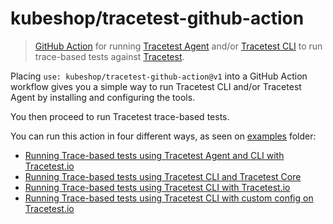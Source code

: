 # kubeshop/tracetest-github-action

> [GitHub Action](https://docs.github.com/en/actions) for running [Tracetest Agent](https://docs.tracetest.io/getting-started/installation#install-the-tracetest-agent) and/or [Tracetest CLI](https://docs.tracetest.io/getting-started/open#trigger-1) to run trace-based tests against [Tracetest](https://tracetest.io/).

Placing `use: kubeshop/tracetest-github-action@v1` into a GitHub Action workflow gives you a simple way to run Tracetest CLI and/or Tracetest Agent by installing and configuring the tools.

You then proceed to run Tracetest trace-based tests.

You can run this action in four different ways, as seen on [examples](./examples/) folder:

- [Running Trace-based tests using Tracetest Agent and CLI with Tracetest.io](./examples/tracetest-cli-and-agent-with-tracetest-io/)
- [Running Trace-based tests using Tracetest CLI and Tracetest Core](./examples/tracetest-cli-with-tracetest-core/)
- [Running Trace-based tests using Tracetest CLI with Tracetest.io](./examples/tracetest-cli-with-tracetest-io/)
- [Running Trace-based tests using Tracetest CLI with custom config on Tracetest.io](./examples/tracetest-cli-using-custom-config/)
